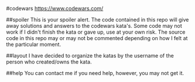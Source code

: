 #codewars
https://www.codewars.com/

##spoiler
This is your spoiler alert. The code contained in this repo will give away solutions and answers to the codewars kata's. Some code may not work if I didn't finish the kata or gave up, use at your own risk. The source code in this repo may or may not be commented depending on how I felt at the particular moment.

##layout
I have decided to organize the katas by the username of the person who created/owns the kata.

##help
You can contact me if you need help, however, you may not get it.
